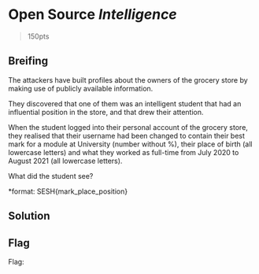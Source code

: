 # Open Source *Intelligence*
> 150pts

## Breifing
The attackers have built profiles about the owners of the grocery store by making use of publicly available information.

They discovered that one of them was an intelligent student that had an influential position in the store, and that drew their attention.

When the student logged into their personal account of the grocery store, they realised that their username had been changed to contain their best mark for a module at University (number without %), their place of birth (all lowercase letters) and what they worked as full-time from July 2020 to August 2021 (all lowercase letters).

What did the student see?

*format: SESH{mark_place_position}

## Solution

## Flag
Flag: ` `